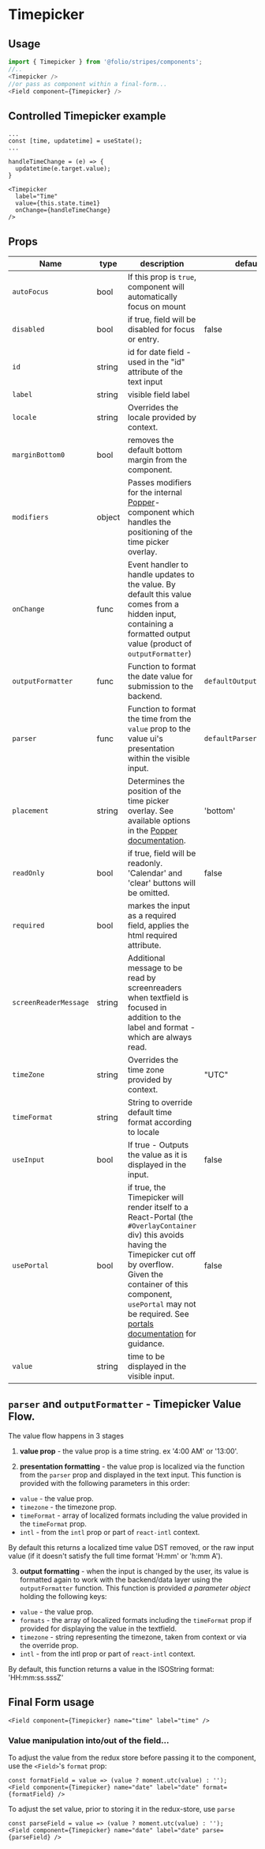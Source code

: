 # Timepicker
## Usage

```js
import { Timepicker } from '@folio/stripes/components';
//..
<Timepicker />
//or pass as component within a final-form...
<Field component={Timepicker} />
```

## Controlled Timepicker example
```
...
const [time, updatetime] = useState();
...

handleTimeChange = (e) => {
  updatetime(e.target.value);
}

<Timepicker
  label="Time"
  value={this.state.time1}
  onChange={handleTimeChange}
/>
```

## Props
Name | type | description | default | required
--- | --- | --- | --- | ---
`autoFocus` | bool | If this prop is `true`, component will automatically focus on mount | |
`disabled` | bool | if true, field will be disabled for focus or entry. | false | false
`id` | string | id for date field - used in the "id" attribute of the text input | | false
`label` | string | visible field label | | false
`locale` | string | Overrides the locale provided by context. | | false
`marginBottom0` | bool | removes the default bottom margin from the component. | | false
`modifiers` | object | Passes modifiers for the internal <a href="https://github.com/folio-org/stripes-components/tree/master/lib/Popper" target="_blank">Popper</a>-component which handles the positioning of the time picker overlay. | | false
`onChange` | func | Event handler to handle updates to the value. By default this value comes from a hidden input, containing a formatted output value (product of `outputFormatter`) | | false
`outputFormatter` | func | Function to format the date value for submission to the backend. | `defaultOutputFormatter` |
`parser` | func | Function to format the time from the `value` prop to the value ui's presentation within the visible input. | `defaultParser` |
`placement` | string | Determines the position of the time picker overlay. See available options in the <a href="https://github.com/folio-org/stripes-components/tree/master/lib/Popper" target="_blank">Popper documentation</a>. | 'bottom' | false
`readOnly` | bool | if true, field will be readonly. 'Calendar' and 'clear' buttons will be omitted. | false | false
`required` | bool | markes the input as a required field, applies the html required attribute. | | false
`screenReaderMessage` | string | Additional message to be read by screenreaders when textfield is focused in addition to the label and format - which are always read. | | false
`timeZone` | string | Overrides the time zone provided by context. | "UTC" | false
`timeFormat` | string | String to override default time format according to locale | | false
`useInput` | bool | If true - Outputs the value as it is displayed in the input. | false |
`usePortal` | bool | if true, the Timepicker will render itself to a React-Portal (the `#OverlayContainer` div) this avoids having the Timepicker cut off by overflow. Given the container of this component, `usePortal` may not be required. See [portals documentation](https://folio-org.github.io/stripes-components/iframe.html?viewMode=docs&id=guides-ui-layout--docs#portals) for guidance. | false | false
`value` | string | time to be displayed in the visible input. | | false


## `parser` and `outputFormatter` - Timepicker Value Flow.

The value flow happens in 3 stages
1. **value prop** - the value prop is a time string. ex '4:00 AM' or '13:00'.

2. **presentation formatting** - the value prop is localized via the function from the `parser` prop and displayed in the text input. This function is provided with the following parameters in this order:
- `value` - the value prop.
- `timezone` - the timezone prop.
- `timeFormat` - array of localized formats including the value provided in the `timeFormat` prop.
- `intl` - from the `intl` prop or part of `react-intl` context.

By default this returns a localized time value DST removed, or the raw input value (if it doesn't satisfy the full time format 'H:mm' or 'h:mm A').

3. **output formatting** - when the input is changed by the user, its value is formatted again to work with the backend/data layer using the `outputFormatter` function. This function is provided *a parameter object* holding the following keys:
- `value` - the value prop.
- `formats` - the array of localized formats including the  `timeFormat` prop if provided for displaying the value in the textfield.
- `timezone` - string representing the timezone, taken from context or via the override prop.
- `intl` - from the intl prop or part of `react-intl` context.

By default, this function returns a value in the ISOString format: 'HH:mm:ss.sssZ'


## Final Form usage

```
<Field component={Timepicker} name="time" label="time" />
```
### Value manipulation into/out of the field...
To adjust the value from the redux store before passing it to the component, use the `<Field>`'s `format` prop:
```
const formatField = value => (value ? moment.utc(value) : '');
<Field component={Timepicker} name="date" label="date" format={formatField} />
```
To adjust the set value, prior to storing it in the redux-store, use `parse`
```
const parseField = value => (value ? moment.utc(value) : '');
<Field component={Timepicker} name="date" label="date" parse={parseField} />
```
